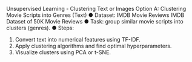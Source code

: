 Unsupervised Learning - Clustering Text or Images 
Option A: Clustering Movie Scripts into Genres (Text) 
● Dataset: IMDB Movie Reviews IMDB Dataset of 50K Movie Reviews 
● Task: group similar movie scripts into clusters (genres). 
● Steps: 
1. Convert text into numerical features using TF-IDF. 
2. Apply clustering algorithms and find optimal hyperparameters. 
3. Visualize clusters using PCA or t-SNE. 
